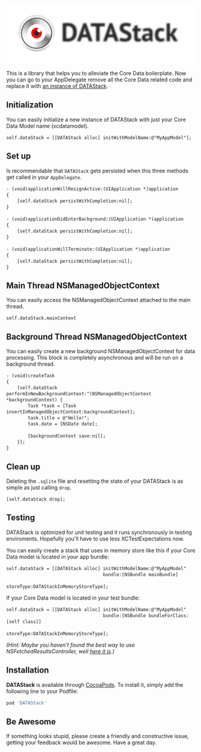 ![DATAStack](https://raw.githubusercontent.com/3lvis/DATAStack/master/Images/datastack-logo.png)

This is a library that helps you to alleviate the Core Data boilerplate. Now you can go to your AppDelegate remove all the Core Data related code and replace it with [an instance of DATAStack](https://github.com/3lvis/DATAStack/blob/master/Demo/Demo/AppDelegate/ANDYAppDelegate.m#L19).

## Initialization

You can easily initialize a new instance of DATAStack with just your Core Data Model name (xcdatamodel).

``` objc
self.dataStack = [[DATAStack alloc] initWithModelName:@"MyAppModel"];
```

## Set up

Is recommendable that `DATAStack` gets persisted when this three methods get called in your `AppDelegate`.

``` objc
- (void)applicationWillResignActive:(UIApplication *)application
{
    [self.dataStack persistWithCompletion:nil];
}

- (void)applicationDidEnterBackground:(UIApplication *)application
{
    [self.dataStack persistWithCompletion:nil];
}

- (void)applicationWillTerminate:(UIApplication *)application
{
    [self.dataStack persistWithCompletion:nil];
}
```

## Main Thread NSManagedObjectContext

You can easily access the NSManagedObjectContext attached to the main thread.

``` objc
self.dataStack.mainContext
```

## Background Thread NSManagedObjectContext

You can easily create a new background NSManagedObjectContext for data processing. This block is completely asynchronous and will be run on a background thread.

``` objc
- (void)createTask
{
    [self.dataStack performInNewBackgroundContext:^(NSManagedObjectContext *backgroundContext) {
        Task *task = [Task insertInManagedObjectContext:backgroundContext];
        task.title = @"Hello!";
        task.date = [NSDate date];

        [backgroundContext save:nil];
    }];
}
```

## Clean up

Deleting the `.sqlite` file and resetting the state of your DATAStack is as simple as just calling `drop`.

```objc
[self.dataStack drop];
```

## Testing

DATAStack is optimized for unit testing and it runs synchronously in testing enviroments. Hopefully you'll have to use less XCTestExpectations now.

You can easily create a stack that uses in memory store like this if your Core Data model is located in your app bundle:

```objc
self.dataStack = [[DATAStack alloc] initWithModelName:@"MyAppModel"
                                    bundle:[NSBundle mainBundle]
                                    storeType:DATAStackInMemoryStoreType];
```

If your Core Data model is located in your test bundle:

```objc
self.dataStack = [[DATAStack alloc] initWithModelName:@"MyAppModel"
                                    bundle:[NSBundle bundleForClass:[self class]]
                                    storeType:DATAStackInMemoryStoreType];
```

_(Hint: Maybe you haven't found the best way to use NSFetchedResultsController, well [here it is](https://github.com/3lvis/DATASource).)_

## Installation

**DATAStack** is available through [CocoaPods](http://cocoapods.org). To install it, simply add the following line to your Podfile:

```ruby
pod 'DATAStack'
```

## Be Awesome

If something looks stupid, please create a friendly and constructive issue, getting your feedback would be awesome. Have a great day.
